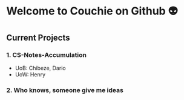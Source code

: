 # Welcome to Couchie on Github :alien:

## Current Projects
### 1. CS-Notes-Accumulation
  - UoB: Chibeze, Dario
  - UoW: Henry
### 2. Who knows, someone give me ideas
